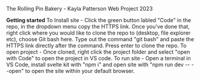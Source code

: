 The Rolling Pin Bakery - Kayla Patterson Web Project 2023

**Getting started**
To Install site - Click the green button labled "Code" in the repo, in the dropdown menu copy the HTTPS link. Once you've done that, right click where you would like to clone the repo to (desktop, file explorer etc), choose Git bash here. 
Type out the command "git bash" and paste the HTTPS link directly after the command. Press enter to clone the repo.
To open project - Once cloned, right click the project folder and select "open with Code" to open the project in VS code.
To run site - Open a terminal in VS Code, install svelte kit with "npm i" and open site with "npm run dev -- --open" to open the site within your default browser. 



